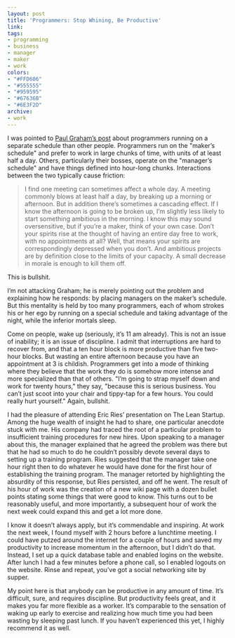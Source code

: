 ```yaml
---
layout: post
title: 'Programmers: Stop Whining, Be Productive'
link:
tags:
- programming
- business
- manager
- maker
- work
colors:
- "#FFD606"
- "#555555"
- "#959595"
- "#67636B"
- "#6E3F2D"
archive:
- work
---
```


I was pointed to [Paul Graham’s post](http://paulgraham.com/makersschedule.html) about programmers running on a separate schedule than other people. Programmers run on the "maker’s schedule" and prefer to work in large chunks of time, with units of at least half a day. Others, particularly their bosses, operate on the "manager’s schedule" and have things defined into hour-long chunks. Interactions between the two typically cause friction:

> I find one meeting can sometimes affect a whole day. A meeting commonly blows at least half a day, by breaking up a morning or afternoon. But in addition there’s sometimes a cascading effect. If I know the afternoon is going to be broken up, I’m slightly less likely to start something ambitious in the morning. I know this may sound oversensitive, but if you’re a maker, think of your own case. Don’t your spirits rise at the thought of having an entire day free to work, with no appointments at all? Well, that means your spirits are correspondingly depressed when you don’t. And ambitious projects are by definition close to the limits of your capacity. A small decrease in morale is enough to kill them off.

This is bullshit.

<!-- more -->

I’m not attacking Graham; he is merely pointing out the problem and explaining how he responds: by placing managers on the maker’s schedule. But this mentality is held by too many programmers, each of whom strokes his or her ego by running on a special schedule and taking advantage of the night, while the inferior mortals sleep.

Come on people, wake up (seriously, it’s 11 am already). This is not an issue of inability; it is an issue of discipline. I admit that interruptions are hard to recover from, and that a ten hour block is more productive than five two-hour blocks. But wasting an entire afternoon because you have an appointment at 3 is childish. Programmers get into a mode of thinking where they believe that the work they do is somehow more intense and more specialized than that of others. "I’m going to strap myself down and work for twenty hours," they say, "because this is serious business. You can’t just scoot into your chair and tippy-tap for a few hours. You could really hurt yourself." Again, bullshit.

I had the pleasure of attending Eric Ries’ presentation on The Lean Startup. Among the huge wealth of insight he had to share, one particular anecdote stuck with me. His company had traced the root of a particular problem to insufficient training procedures for new hires. Upon speaking to a manager about this, the manager explained that he agreed the problem was there but that he had so much to do he couldn’t possibly devote several days to setting up a training program. Ries suggested that the manager take one hour right then to do whatever he would have done for the first hour of establishing the training program. The manager retorted by highlighting the absurdity of this response, but Ries persisted, and off he went. The result of his hour of work was the creation of a new wiki page with a dozen bullet points stating some things that were good to know. This turns out to be reasonably useful, and more importantly, a subsequent hour of work the next week could expand this and get a lot more done.

I know it doesn’t always apply, but it’s commendable and inspiring. At work the next week, I found myself with 2 hours before a lunchtime meeting. I could have putzed around the internet for a couple of hours and saved my productivity to increase momentum in the afternoon, but I didn’t do that. Instead, I set up a quick database table and enabled logins on the website. After lunch I had a few minutes before a phone call, so I enabled logouts on the website. Rinse and repeat, you’ve got a social networking site by supper.

My point here is that anybody can be productive in any amount of time. It’s difficult, sure, and requires discipline. But productivity feels great, and it makes you far more flexible as a worker. It’s comparable to the sensation of waking up early to exercise and realizing how much time you had been wasting by sleeping past lunch. If you haven’t experienced this yet, I highly recommend it as well.
